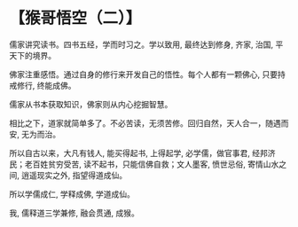 # 【猴哥悟空（二）】

儒家讲究读书。四书五经，学而时习之。学以致用, 最终达到修身, 齐家, 治国, 平天下的境界。

佛家注重感悟。通过自身的修行来开发自己的悟性。每个人都有一颗佛心, 只要持戒修行, 终能成佛。

儒家从书本获取知识，佛家则从内心挖掘智慧。

相比之下，道家就简单多了。不必苦读，无须苦修。回归自然，天人合一，随遇而安, 无为而治。

所以自古以来，大凡有钱人, 能买得起书, 上得起学, 必学儒，做官事君, 经邦济民；老百姓贫穷受苦, 读不起书，只能信佛自救；文人墨客, 愤世忌俗, 寄情山水之间, 逍遥现实之外, 指望得道成仙。

所以学儒成仁, 学释成佛, 学道成仙。

我, 儒释道三学兼修, 融会贯通, 成猴。 

